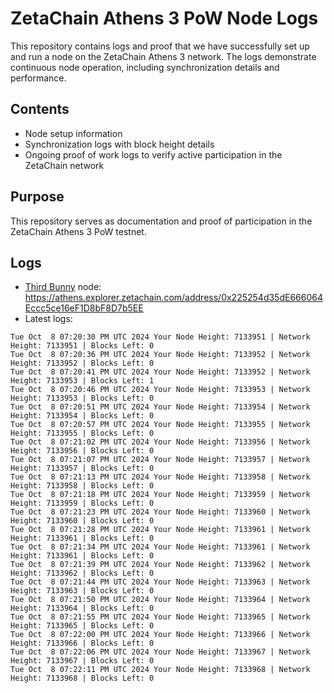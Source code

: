 # ZetaChain Athens 3 PoW Node Logs
This repository contains logs and proof that we have successfully set up and run a node on the ZetaChain Athens 3 network. The logs demonstrate continuous node operation, including synchronization details and performance.

## Contents
- Node setup information
- Synchronization logs with block height details
- Ongoing proof of work logs to verify active participation in the ZetaChain network

## Purpose
This repository serves as documentation and proof of participation in the ZetaChain Athens 3 PoW testnet.

## Logs

- [Third Bunny](https://thirdbunny.xyz/) node: https://athens.explorer.zetachain.com/address/0x225254d35dE666064Eccc5ce16eF1D8bF8D7b5EE
- Latest logs:
```
Tue Oct  8 07:20:30 PM UTC 2024 Your Node Height: 7133951 | Network Height: 7133951 | Blocks Left: 0
Tue Oct  8 07:20:36 PM UTC 2024 Your Node Height: 7133952 | Network Height: 7133952 | Blocks Left: 0
Tue Oct  8 07:20:41 PM UTC 2024 Your Node Height: 7133952 | Network Height: 7133953 | Blocks Left: 1
Tue Oct  8 07:20:46 PM UTC 2024 Your Node Height: 7133953 | Network Height: 7133953 | Blocks Left: 0
Tue Oct  8 07:20:51 PM UTC 2024 Your Node Height: 7133954 | Network Height: 7133954 | Blocks Left: 0
Tue Oct  8 07:20:57 PM UTC 2024 Your Node Height: 7133955 | Network Height: 7133955 | Blocks Left: 0
Tue Oct  8 07:21:02 PM UTC 2024 Your Node Height: 7133956 | Network Height: 7133956 | Blocks Left: 0
Tue Oct  8 07:21:07 PM UTC 2024 Your Node Height: 7133957 | Network Height: 7133957 | Blocks Left: 0
Tue Oct  8 07:21:13 PM UTC 2024 Your Node Height: 7133958 | Network Height: 7133958 | Blocks Left: 0
Tue Oct  8 07:21:18 PM UTC 2024 Your Node Height: 7133959 | Network Height: 7133959 | Blocks Left: 0
Tue Oct  8 07:21:23 PM UTC 2024 Your Node Height: 7133960 | Network Height: 7133960 | Blocks Left: 0
Tue Oct  8 07:21:28 PM UTC 2024 Your Node Height: 7133961 | Network Height: 7133961 | Blocks Left: 0
Tue Oct  8 07:21:34 PM UTC 2024 Your Node Height: 7133961 | Network Height: 7133961 | Blocks Left: 0
Tue Oct  8 07:21:39 PM UTC 2024 Your Node Height: 7133962 | Network Height: 7133962 | Blocks Left: 0
Tue Oct  8 07:21:44 PM UTC 2024 Your Node Height: 7133963 | Network Height: 7133963 | Blocks Left: 0
Tue Oct  8 07:21:50 PM UTC 2024 Your Node Height: 7133964 | Network Height: 7133964 | Blocks Left: 0
Tue Oct  8 07:21:55 PM UTC 2024 Your Node Height: 7133965 | Network Height: 7133965 | Blocks Left: 0
Tue Oct  8 07:22:00 PM UTC 2024 Your Node Height: 7133966 | Network Height: 7133966 | Blocks Left: 0
Tue Oct  8 07:22:06 PM UTC 2024 Your Node Height: 7133967 | Network Height: 7133967 | Blocks Left: 0
Tue Oct  8 07:22:11 PM UTC 2024 Your Node Height: 7133968 | Network Height: 7133968 | Blocks Left: 0
```
